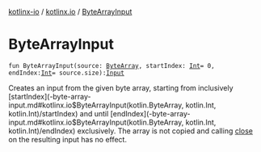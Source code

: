 [kotlinx-io](../index.md) / [kotlinx.io](index.md) / [ByteArrayInput](./-byte-array-input.md)

# ByteArrayInput

`fun ByteArrayInput(source: `[`ByteArray`](https://kotlinlang.org/api/latest/jvm/stdlib/kotlin/-byte-array/index.html)`, startIndex: `[`Int`](https://kotlinlang.org/api/latest/jvm/stdlib/kotlin/-int/index.html)` = 0, endIndex: `[`Int`](https://kotlinlang.org/api/latest/jvm/stdlib/kotlin/-int/index.html)` = source.size): `[`Input`](-input/index.md)

Creates an input from the given byte array, starting from inclusively [startIndex](-byte-array-input.md#kotlinx.io$ByteArrayInput(kotlin.ByteArray, kotlin.Int, kotlin.Int)/startIndex) and until [endIndex](-byte-array-input.md#kotlinx.io$ByteArrayInput(kotlin.ByteArray, kotlin.Int, kotlin.Int)/endIndex) exclusively.
The array is not copied and calling [close](-input/close.md) on the resulting input has no effect.

